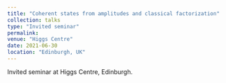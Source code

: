 ```yaml
---
title: "Coherent states from amplitudes and classical factorization"
collection: talks
type: "Invited seminar"
permalink: 
venue: "Higgs Centre"
date: 2021-06-30
location: "Edinburgh, UK"
---
```

Invited seminar at Higgs Centre, Edinburgh.